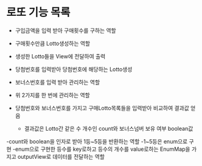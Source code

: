 # 로또 기능 목록

- 구입금액을 입력 받아 구매횟수를 구하는 역할
- 구매횟수만큼 Lotto생성하는 역할
- 생성한 Lotto들을 View에 전달하여 출력

- 당첨번호를 입력받아 당첨번호에 해당하는 Lotto생성
- 보너스번호를 입력 받아 관리하는 역할
- 위 2가지를 한 번에 관리하는 역할
- 당첨번호와 보너스번호를 가지고 구매Lotto목록들을 입력받아 비교하여 결과값 얻음
  - 결과값은 Lotto간 같은 수 개수인 count와 보너스넘버 보유 여부 boolean값

-count와 boolean을 인자로 받아 1등~5등을 반환하는 역할
 -1~5등은 enum으로 구현
-enum으로 구현한 등수를 key로하고 등수의 개수를 value로하는 EnumMap을 가지고 outputView로 데이터를 전달하는 역할